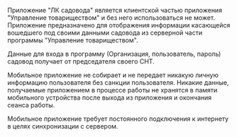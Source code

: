 Приложение "ЛК садовода" является клиентской частью приложения "Управление товариществом" и без него использоваться не может.
Приложение предназначено для отображения информации касающейся вошедшего под своими данными садовода из серверной части программы "Управление товариществом".

Данные для входа в программу (Организация, пользователь, пароль) садовод получает от председателя своего СНТ.

Мобильное приложение не собирает и не передает никакую личную информацию пользователя без санкции пользователя.
Никакие данные, получаемые приложением в процессе работы не хранятся в памяти мобильного устройства после выхода из приложения и окончания сеанса работы.

Мобильное приложение требует постоянного подключения к интернету в целях синхронизации с сервером.
